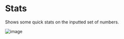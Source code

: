 # Stats
Shows some quick stats on the inputted set of numbers.

![image](https://user-images.githubusercontent.com/96302110/196820747-9e1bc5d8-9ced-4582-9c05-c04b7631e69a.png)
